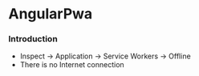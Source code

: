 # AngularPwa

### Introduction 

* Inspect -> Application -> Service Workers -> Offline 
* There is no Internet connection
